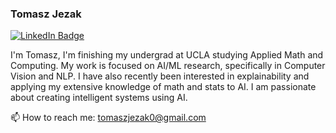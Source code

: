 ### Tomasz Jezak

<a href="https://www.linkedin.com/in/tomasz-jezak">
  <img src="https://shields.io/badge/LinkedIn-blue?logo=linkedin&style=for-the-badge" alt="LinkedIn Badge"/>
</a>

I'm Tomasz, I'm finishing my undergrad at UCLA studying Applied Math and Computing. My work is focused on AI/ML research, specifically in Computer Vision and NLP. I have also recently been interested in explainability and applying my extensive knowledge of math and stats to AI. I am passionate about creating intelligent systems using AI.

📫 How to reach me: tomaszjezak0@gmail.com 

<!--
**tomaszjezak/tomaszjezak** is a ✨ _special_ ✨ repository because its `README.md` (this file) appears on your GitHub profile.

Here are some ideas to get you started:

- 🔭 I’m currently working on ...
- 🌱 I’m currently learning ...
- 👯 I’m looking to collaborate on ...
- 🤔 I’m looking for help with ...
- 💬 Ask me about ...
- 📫 How to reach me: ...
- 😄 Pronouns: ...
- ⚡ Fun fact: ...
-->
